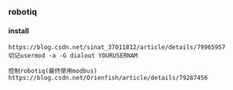 ### robotiq

#### install 
```
https://blog.csdn.net/sinat_37011812/article/details/79965957
切记usermod -a -G dialout YOURUSERNAM

控制robotiq(最终使用modbus)
https://blog.csdn.net/Orienfish/article/details/79287456
```
